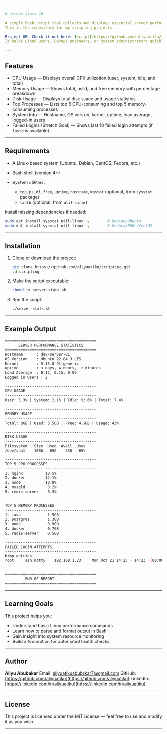```yaml
---

# server-stats.sh

A simple Bash script that collects and displays essential server performance statistics such as CPU, memory, disk usage, and top processes.
This is the repository for my scripting projects.

Project URL Check it out here: [script](https://github.com/aliyuatiku/scripting/script)
It helps Linux users, DevOps engineers, or system administrators quickly assess system health and identify performance bottlenecks.

---
```


## Features

* CPU Usage — Displays overall CPU utilization (user, system, idle, and total)
* Memory Usage — Shows total, used, and free memory with percentage breakdown
* Disk Usage — Displays total disk space and usage statistics
* Top Processes — Lists top 5 CPU-consuming and top 5 memory-consuming processes
* System Info — Hostname, OS version, kernel, uptime, load average, logged-in users
* Failed Logins (Stretch Goal) — Shows last 10 failed login attempts (if `lastb` is available)

---

## Requirements

* A Linux-based system (Ubuntu, Debian, CentOS, Fedora, etc.)
* Bash shell (version 4+)
* System utilities:

  * `top`, `ps`, `df`, `free`, `uptime`, `hostname`, `mpstat` (optional, from `sysstat` package)
  * `lastb` (optional, from `util-linux`)

Install missing dependencies if needed:

```bash
sudo apt install sysstat util-linux -y        # Debian/Ubuntu
sudo dnf install sysstat util-linux -y        # Fedora/RHEL/CentOS
```

---

## Installation

1. Clone or download the project:

   ```bash
   git clone https://github.com/aliyuatiku/scripting.git
   cd scripting
   ```

2. Make the script executable:

   ```bash
   chmod +x server-stats.sh
   ```

3. Run the script:

   ```bash
   ./server-stats.sh
   ```

---

## Example Output

```bash
=========================================
      SERVER PERFORMANCE STATISTICS
=========================================
Hostname      : dev-server-01
OS Version    : Ubuntu 22.04.3 LTS
Kernel        : 5.15.0-91-generic
Uptime        : 3 days, 4 hours, 17 minutes
Load Average  : 0.12, 0.15, 0.09
Logged in Users : 2

-----------------------------------------
CPU USAGE
-----------------------------------------
User: 5.3% | System: 2.1% | Idle: 92.6% | Total: 7.4%

-----------------------------------------
MEMORY USAGE
-----------------------------------------
Total: 8GB | Used: 3.5GB | Free: 4.5GB | Usage: 43%

-----------------------------------------
DISK USAGE
-----------------------------------------
Filesystem   Size  Used  Avail  Use%
/dev/sda1    100G   65G    35G   65%

-----------------------------------------
TOP 5 CPU PROCESSES
-----------------------------------------
1. nginx          18.5%
2. docker         12.1%
3. node           10.8%
4. mysqld          8.2%
5. redis-server    6.3%

-----------------------------------------
TOP 5 MEMORY PROCESSES
-----------------------------------------
1. java            1.5GB
2. postgres        1.3GB
3. node            0.9GB
4. docker          0.7GB
5. redis-server    0.5GB

-----------------------------------------
FAILED LOGIN ATTEMPTS
-----------------------------------------
btmp entries:
root     ssh:notty    192.168.1.23     Mon Oct 21 14:23 - 14:23  (00:00)
...

=========================================
         END OF REPORT
=========================================
```

---

## Learning Goals

This project helps you:

* Understand basic Linux performance commands
* Learn how to parse and format output in Bash
* Gain insight into system resource monitoring
* Build a foundation for automated health checks

---

## Author

**Aliyu Abubakar**
Email: [aliyuatikuabubakar7@gmail.com](mailto:aliyuatikuabubakar7@gmail.com)
GitHub: [https://github.com/aliyuatiku](https://github.com/aliyuatiku)
LinkedIn: [https://linkedin.com/in/aliyuatiku](https://linkedin.com/in/aliyuatiku)

---

## License

This project is licensed under the MIT License — feel free to use and modify it as you wish.

---
